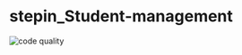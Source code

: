 # stepin_Student-management
![code quality](https://www.code-inspector.com/project/27496/score/svg)
